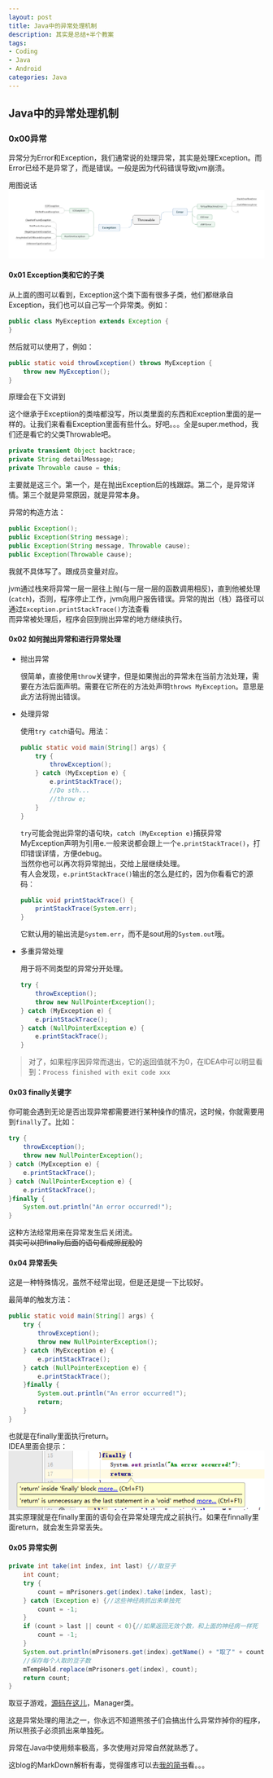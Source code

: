 ```yaml
---
layout: post
title: Java中的异常处理机制
description: 其实是总结+半个教案
tags:
- Coding
- Java
- Android
categories: Java
---
```


## Java中的异常处理机制

### 0x00异常

异常分为Error和Exception，我们通常说的处理异常，其实是处理Exception。而Error已经不是异常了，而是错误。一般是因为代码错误导致jvm崩溃。

用图说话
![异常大类](/images/Throwable.png)

#### 0x01 Exception类和它的子类

从上面的图可以看到，Exception这个类下面有很多子类，他们都继承自Exception，我们也可以自己写一个异常类。例如：

``` java
public class MyException extends Exception {
}
```

然后就可以使用了，例如：

``` java
public static void throwException() throws MyException {
    throw new MyException();
}
```

原理会在下文讲到

这个继承于Exceptiion的类啥都没写，所以类里面的东西和Exception里面的是一样的。让我们来看看Exception里面有些什么。好吧。。。全是super.method，我们还是看它的父类Throwable吧。

``` java
private transient Object backtrace;
private String detailMessage;
private Throwable cause = this;
```

主要就是这三个。第一个，是在抛出Exception后的栈跟踪。第二个，是异常详情。第三个就是异常原因，就是异常本身。

异常的构造方法：

``` java
public Exception();
public Exception(String message);
public Exception(String message, Throwable cause);
public Exception(Throwable cause);
```

我就不具体写了。跟成员变量对应。


jvm通过栈来将异常一层一层往上抛(与一层一层的函数调用相反)，直到他被处理(`catch`)，否则，程序停止工作，jvm向用户报告错误。异常的抛出（栈）路径可以通过`Exception.printStackTrace()`方法查看    
而异常被处理后，程序会回到抛出异常的地方继续执行。


#### 0x02 如何抛出异常和进行异常处理


- 抛出异常

    很简单，直接使用`throw`关键字，但是如果抛出的异常未在当前方法处理，需要在方法后面声明。需要在它所在的方法处声明`throws MyException`。意思是此方法将抛出错误。

- 处理异常

    使用`try catch`语句。用法：    

    ``` java    
    public static void main(String[] args) {
        try {
            throwException();
        } catch (MyException e) {
            e.printStackTrace();
            //Do sth...
            //throw e;
        }
    }
    ```

    `try`可能会抛出异常的语句块，`catch (MyException e)`捕获异常MyException声明为引用e.一般来说都会跟上一个`e.printStackTrace()`，打印错误详情，方便debug。    
    当然你也可以再次将异常抛出，交给上层继续处理。    
    有人会发现，`e.printStackTrace()`输出的怎么是红的，因为你看看它的源码：    

    ``` java    
    public void printStackTrace() {
        printStackTrace(System.err);
    }
    ```

    它默认用的输出流是`System.err`，而不是sout用的`System.out`哦。

- 多重异常处理

    用于将不同类型的异常分开处理。    

    ``` java    
    try {
        throwException();
        throw new NullPointerException();
    } catch (MyException e) {
        e.printStackTrace();
    } catch (NullPointerException e) {
        e.printStackTrace();
    }
    ```

> 对了，如果程序因异常而退出，它的返回值就不为0，在IDEA中可以明显看到：`Process finished with exit code xxx`

#### 0x03 finally关键字

你可能会遇到无论是否出现异常都需要进行某种操作的情况，这时候，你就需要用到`finally`了。比如：

``` java
try {
    throwException();
    throw new NullPointerException();
} catch (MyException e) {
    e.printStackTrace();
} catch (NullPointerException e) {
    e.printStackTrace();
}finally {
    System.out.println("An error occurred!");
}
```

这种方法经常用来在异常发生后关闭流。    
<del>其实可以把finally后面的语句看成擦屁股的</del>

#### 0x04 异常丢失

这是一种特殊情况，虽然不经常出现，但是还是提一下比较好。

最简单的触发方法：

``` java
public static void main(String[] args) {
    try {
        throwException();
        throw new NullPointerException();
    } catch (MyException e) {
        e.printStackTrace();
    } catch (NullPointerException e) {
        e.printStackTrace();
    }finally {
        System.out.println("An error occurred!");
        return;
    }
}
```

也就是在finally里面执行return。    
IDEA里面会提示：![MissingException](/images/MissingException.png)    
其实原理就是在finally里面的语句会在异常处理完成之前执行。如果在finnally里面return，就会发生异常丢失。

#### 0x05 异常实例

``` java
private int take(int index, int last) {//取豆子
    int count;
    try {
        count = mPrisoners.get(index).take(index, last);
    } catch (Exception e) {//这些神经病抓出来单独死
        count = -1;
    }
    if (count > last || count < 0){//如果返回无效个数，和上面的神经病一样死
        count = -1;
    }
    System.out.println(mPrisoners.get(index).getName() + "取了" + count + "个");
    //保存每个人取的豆子数
    mTempHold.replace(mPrisoners.get(index), count);
    return count;
}
```

取豆子游戏，[源码在这儿](https://github.com/Jude95/lifeline)，Manager类。

这是异常处理的用法之一，你永远不知道熊孩子们会搞出什么异常炸掉你的程序，所以熊孩子必须抓出来单独死。

异常在Java中使用频率极高，多次使用对异常自然就熟悉了。

这blog的MarkDown解析有毒，觉得蛋疼可以去[我的简书](http://www.jianshu.com/p/b251aba4e412)看。。。
